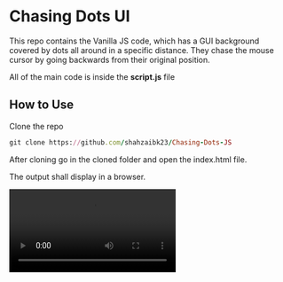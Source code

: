 # Chasing Dots UI

This repo contains the Vanilla JS code, which has a GUI background covered by dots all around in a specific distance. They chase the mouse cursor by going backwards from their original position.

All of the main code is inside the <b>script.js</b> file

## How to Use

Clone the repo
```ruby
git clone https://github.com/shahzaibk23/Chasing-Dots-JS
```

After cloning go in the cloned folder and open the index.html file.

The output shall display in a browser.


<video src="https://github.com/shahzaibk23/Chasing-Dots-JS/blob/master/demonstration.mp4" />